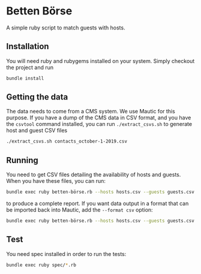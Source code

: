# Betten Börse

A simple ruby script to match guests with hosts.

## Installation

You will need ruby and rubygems installed on your system. Simply checkout the project and run

```sh
bundle install
```

## Getting the data

The data needs to come from a CMS system. We use Mautic for this purpose. If you have a dump of the CMS data in CSV format, and you have the `csvtool` command installed, you can run `./extract_csvs.sh` to generate host and guest CSV files

```sh
./extract_csvs.sh contacts_october-1-2019.csv
```

## Running

You need to get CSV files detailing the availability of hosts and guests. When you have these files, you can run:

```sh
bundle exec ruby betten-börse.rb --hosts hosts.csv --guests guests.csv
```

to produce a complete report. If you want data output in a format that can be imported back into Mautic, add the `--format csv` option:

```sh
bundle exec ruby betten-börse.rb --hosts hosts.csv --guests guests.csv --format csv
```

## Test

You need spec installed in order to run the tests:

```sh
bundle exec ruby spec/*.rb
```
